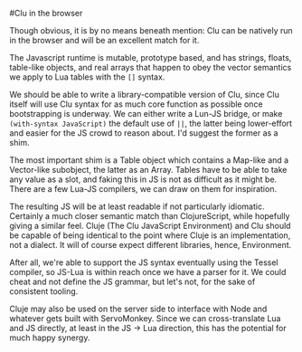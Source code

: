 #Clu in the browser

Though obvious, it is by no means beneath mention: Clu can be natively run in the browser and will be an excellent match for it.

The Javascript runtime is mutable, prototype based, and has strings, floats, table-like objects, and real arrays that happen to obey the vector semantics we apply to Lua tables with the `[]` syntax. 

We should be able to write a library-compatible version of Clu, since Clu itself will use Clu syntax for as much core function as possible once bootstrapping is underway. We can either write a Lun-JS bridge, or make `(with-syntax JavaScript)` the default use of `||`, the latter being lower-effort and easier for the JS crowd to reason about. I'd suggest the former as a shim. 

The most important shim is a Table object which contains a Map-like and a Vector-like subobject, the latter as an Array. Tables have to be able to take any value as a slot, and faking this in JS is not as difficult as it might be. There are a few Lua-JS compilers, we can draw on them for inspiration. 

The resulting JS will be at least readable if not particularly idiomatic. Certainly a much closer semantic match than ClojureScript, while hopefully giving a similar feel. Cluje (The Clu JavaScript Environment) and Clu should be capable of being identical to the point where Cluje is an implementation, not a dialect. It will of course expect different libraries, hence, Environment.

After all, we're able to support the JS syntax eventually using the Tessel compiler, so JS-Lua is within reach once we have a parser for it. We could cheat and not define the JS grammar, but let's not, for the sake of consistent tooling. 

Cluje may also be used on the server side to interface with Node and whatever gets built with ServoMonkey. Since we can cross-translate Lua and JS directly, at least in the JS -> Lua direction, this has the potential for much happy synergy. 